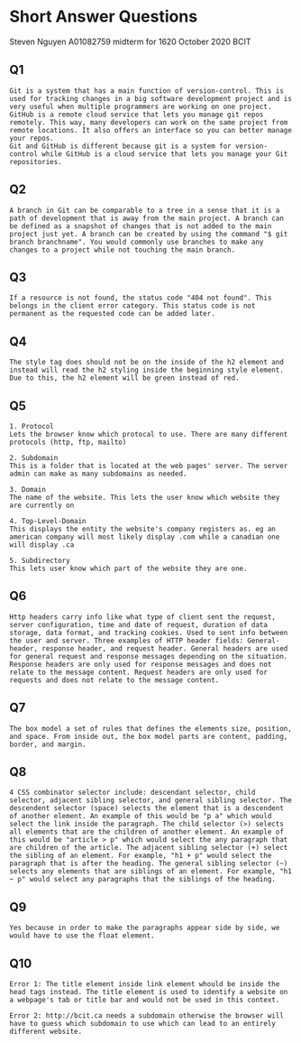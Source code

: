 # Short Answer Questions

Steven Nguyen
A01082759
midterm for 1620 October 2020
BCIT

## Q1
    Git is a system that has a main function of version-control. This is used for tracking changes in a big software development project and is very useful when multiple programmers are working on one project. 
    GitHub is a remote cloud service that lets you manage git repos remotely. This way, many developers can work on the same project from remote locations. It also offers an interface so you can better manage your repos. 
    Git and GitHub is different because git is a system for version-control while GitHub is a cloud service that lets you manage your Git repositories.

## Q2
    A branch in Git can be comparable to a tree in a sense that it is a path of development that is away from the main project. A branch can be defined as a snapshot of changes that is not added to the main project just yet. A branch can be created by using the command "$ git branch branchname". You would commonly use branches to make any changes to a project while not touching the main branch.

## Q3
    If a resource is not found, the status code "404 not found". This belongs in the client error category. This status code is not permanent as the requested code can be added later.

## Q4
    The style tag does should not be on the inside of the h2 element and instead will read the h2 styling inside the beginning style element. Due to this, the h2 element will be green instead of red.

## Q5
    1. Protocol
    Lets the browser know which protocal to use. There are many different protocols (http, ftp, mailto)

    2. Subdomain
    This is a folder that is located at the web pages' server. The server admin can make as many subdomains as needed.

    3. Domain
    The name of the website. This lets the user know which website they are currently on

    4. Top-Level-Domain
    This displays the entity the website's company registers as. eg an american company will most likely display .com while a canadian one will display .ca

    5. Subdirectory
    This lets user know which part of the website they are one.

## Q6
    Http headers carry info like what type of client sent the request, server configuration, time and date of request, duration of data storage, data format, and tracking cookies. Used to sent info between the user and server. Three examples of HTTP header fields: General-header, response header, and request header. General headers are used for general request and response messages depending on the situation. Response headers are only used for response messages and does not relate to the message content. Request headers are only used for requests and does not relate to the message content.

## Q7
    The box model a set of rules that defines the elements size, position, and space. From inside out, the box model parts are content, padding, border, and margin.

## Q8
    4 CSS combinator selector include: descendant selector, child selector, adjacent sibling selector, and general sibling selector. The descendent selector (space) selects the element that is a descendent of another element. An example of this would be "p a" which would select the link inside the paragraph. The child selector (>) selects all elements that are the children of another element. An example of this would be "article > p" which would select the any paragraph that are children of the article. The adjacent sibling selector (+) select the sibling of an element. For example, "h1 + p" would select the paragraph that is after the heading. The general sibling selector (~) selects any elements that are siblings of an element. For example, "h1 ~ p" would select any paragraphs that the siblings of the heading.

## Q9
    Yes because in order to make the paragraphs appear side by side, we would have to use the float element.

## Q10
    Error 1: The title element inside link element whould be inside the head tags instead. The title element is used to identify a website on a webpage's tab or title bar and would not be used in this context.

    Error 2: http://bcit.ca needs a subdomain otherwise the browser will have to guess which subdomain to use which can lead to an entirely different website.

